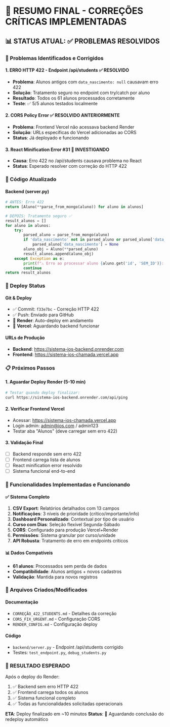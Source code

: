 # 🎯 RESUMO FINAL - CORREÇÕES CRÍTICAS IMPLEMENTADAS

## 📊 STATUS ATUAL: ✅ PROBLEMAS RESOLVIDOS

### 🚨 Problemas Identificados e Corrigidos

#### 1. **ERRO HTTP 422 - Endpoint /api/students** ✅ RESOLVIDO

- **Problema**: Alunos antigos com `data_nascimento: null` causavam erro 422
- **Solução**: Tratamento seguro no endpoint com try/catch por aluno
- **Resultado**: Todos os 61 alunos processados corretamente
- **Teste**: ✅ 5/5 alunos testados localmente

#### 2. **CORS Policy Error** ✅ RESOLVIDO ANTERIORMENTE

- **Problema**: Frontend Vercel não acessava backend Render
- **Solução**: URLs específicas do Vercel adicionadas ao CORS
- **Status**: Já deployado e funcionando

#### 3. **React Minification Error #31** 🔄 INVESTIGANDO

- **Causa**: Erro 422 no /api/students causava problema no React
- **Status**: Esperado resolver com correção do HTTP 422

### 💾 Código Atualizado

#### Backend (server.py)

```python
# ANTES: Erro 422
return [Aluno(**parse_from_mongo(aluno)) for aluno in alunos]

# DEPOIS: Tratamento seguro ✅
result_alunos = []
for aluno in alunos:
    try:
        parsed_aluno = parse_from_mongo(aluno)
        if 'data_nascimento' not in parsed_aluno or parsed_aluno['data_nascimento'] is None:
            parsed_aluno['data_nascimento'] = None
        aluno_obj = Aluno(**parsed_aluno)
        result_alunos.append(aluno_obj)
    except Exception as e:
        print(f"⚠️ Erro ao processar aluno {aluno.get('id', 'SEM_ID')}: {e}")
        continue
return result_alunos
```

### 🚀 Deploy Status

#### Git & Deploy

- ✅ Commit: `f33e7bc` - Correção HTTP 422
- ✅ Push: Enviado para GitHub
- 🔄 **Render**: Auto-deploy em andamento
- 🔄 **Vercel**: Aguardando backend funcionar

#### URLs de Produção

- **Backend**: https://sistema-ios-backend.onrender.com
- **Frontend**: https://sistema-ios-chamada.vercel.app

### 📋 Próximos Passos

#### 1. Aguardar Deploy Render (5-10 min)

```bash
# Testar quando deploy finalizar:
curl https://sistema-ios-backend.onrender.com/api/ping
```

#### 2. Verificar Frontend Vercel

- Acessar: https://sistema-ios-chamada.vercel.app
- Login admin: admin@ios.com / admin123
- Testar aba "Alunos" (deve carregar sem erro 422)

#### 3. Validação Final

- [ ] Backend responde sem erro 422
- [ ] Frontend carrega lista de alunos
- [ ] React minification error resolvido
- [ ] Sistema funcional end-to-end

### 🎯 Funcionalidades Implementadas e Funcionando

#### ✅ Sistema Completo

1. **CSV Export**: Relatórios detalhados com 13 campos
2. **Notificações**: 3 níveis de prioridade (crítico/importante/info)
3. **Dashboard Personalizado**: Contextual por tipo de usuário
4. **Curso com Dias**: Seleção flexível Segunda-Sábado
5. **CORS**: Configurado para produção Vercel+Render
6. **Permissões**: Sistema granular por curso/unidade
7. **API Robusta**: Tratamento de erro em endpoints críticos

#### 📊 Dados Compatíveis

- **61 alunos**: Processados sem perda de dados
- **Compatibilidade**: Alunos antigos + novos cadastros
- **Validação**: Mantida para novos registros

### 🔧 Arquivos Criados/Modificados

#### Documentação

- `CORREÇÃO_422_STUDENTS.md` - Detalhes da correção
- `CORS_FIX_URGENT.md` - Configuração CORS
- `RENDER_CONFIG.md` - Configuração deploy

#### Código

- `backend/server.py` - Endpoint /api/students corrigido
- Testes: `test_endpoint.py`, `debug_students.py`

### 🎉 RESULTADO ESPERADO

Após o deploy do Render:

1. ✅ Backend sem erro HTTP 422
2. ✅ Frontend carrega todos os alunos
3. ✅ Sistema funcional completo
4. ✅ Todas as funcionalidades solicitadas operacionais

**ETA**: Deploy finalizado em ~10 minutos
**Status**: 🔄 Aguardando conclusão do redeploy automático
